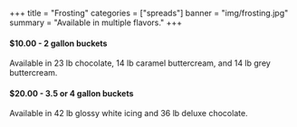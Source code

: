 +++
title = "Frosting"
categories = ["spreads"]
banner = "img/frosting.jpg"
summary = "Available in multiple flavors."
+++

#### **$10.00** - 2 gallon buckets
Available in 23 lb chocolate, 14 lb caramel buttercream, and 14 lb grey buttercream.  

#### **$20.00** - 3.5 or 4 gallon buckets 
Available in 42 lb glossy white icing and 36 lb deluxe chocolate.  

